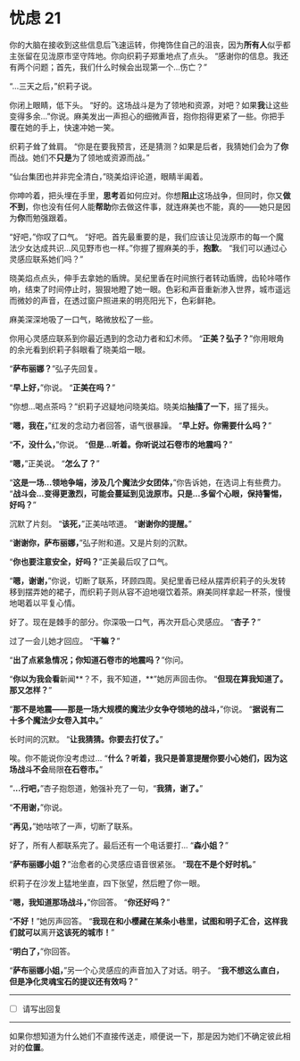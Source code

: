 # 忧虑 21

你的大脑在接收到这些信息后飞速运转，你掩饰住自己的沮丧，因为**所有人**似乎都主张留在见泷原市坚守阵地。你向织莉子郑重地点了点头。 “感谢你的信息。我还有两个问题；首先，我们什么时候会出现第一个...伤亡？”

“...三天之后，”织莉子说。

你闭上眼睛，低下头。 “好的。这场战斗是为了领地和资源，对吧？如果**我**让这些变得多余...”你说。麻美发出一声担心的细微声音，抱你抱得更紧了一些。你把手覆在她的手上，快速冲她一笑。

织莉子耸了耸肩。 “你是在要我预言，还是猜测？如果是后者，我猜她们会为了**你**而战。她们不**只是**为了领地或资源而战。”

“仙台集团也并非完全清白，”晓美焰评论道，眼睛半阖着。

你呻吟着，把头埋在手里，**思考**着如何应对。你想**阻止**这场战争，但同时，你又**做不到**，你也没有任何人能**帮助**你去做这件事，就连麻美也不能，真的——她只是因为**你**而勉强跟着。

“好吧，”你叹了口气。 “好吧。首先最重要的是，我们应该让见泷原市的每一个魔法少女达成共识...风见野市也一样。”你握了握麻美的手，**抱歉**。 “我们可以通过心灵感应联系她们吗？”

晓美焰点点头，伸手去拿她的盾牌。吴纪里香在时间旅行者转动盾牌，齿轮咔嗒作响，结束了时间停止时，狠狠地瞪了她一眼。色彩和声音重新渗入世界，城市遥远而微妙的声音，在透过窗户照进来的明亮阳光下，色彩鲜艳。

麻美深深地吸了一口气，略微放松了一些。

你用心灵感应联系到你最近遇到的念动力者和幻术师。 “**正美？弘子？**”你用眼角的余光看到织莉子斜眼看了晓美焰一眼。

“**萨布丽娜？**”弘子先回复。

“**早上好，**”你说。 “**正美在吗？**”

“你想...喝点茶吗？”织莉子迟疑地问晓美焰。晓美焰**抽搐了一下**，摇了摇头。

“**嗯，我在，**”红发的念动力者回答，语气很暴躁。 “**早上好。你需要什么吗？**”

“**不，没什么，**”你说。 “**但是...听着。你听说过石卷市的地震吗？**”

“**嗯，**”正美说。 “**怎么了？**”

“**这是一场...领地争端，涉及几个魔法少女团体，**”你告诉她，在选词上有些费力。 “**战斗会...变得更激烈，可能会蔓延到见泷原市。只是...多留个心眼，保持警惕，好吗？**”

沉默了片刻。 “**该死，**”正美咕哝道。 “**谢谢你的提醒。**”

“**谢谢你，萨布丽娜，**”弘子附和道。又是片刻的沉默。

“**你也要注意安全，好吗？**”正美最后叹了口气。

“**嗯，谢谢，**”你说，切断了联系，环顾四周。吴纪里香已经从摆弄织莉子的头发转移到摆弄她的裙子，而织莉子则从容不迫地啜饮着茶。麻美同样拿起一杯茶，慢慢地喝着以平复心情。

好了。现在是棘手的部分。你深吸一口气，再次开启心灵感应。 “**杏子？**”

过了一会儿她才回应。 “**干嘛？**”

“**出了点紧急情况；你知道石卷市的地震吗？**”你问。

“**你以为我会看**新闻**？不，我不知道，**”她厉声回击你。 “**但现在算我知道了。那又怎样？**”

“**那不是地震——那是一场大规模的魔法少女争夺领地的战斗，**”你说。 “**据说有二十多个魔法少女卷入其中。**”

长时间的沉默。 “**让我猜猜。你要去打仗了。**”

唉。你不能说你没考虑过... “**什么？听着，我只是善意提醒你要小心她们，因为这场战斗不会**局限**在石卷市。**”

“**...行吧，**”杏子抱怨道，勉强补充了一句，“**我猜，谢了。**”

“**不用谢，**”你说。

“**再见，**”她咕哝了一声，切断了联系。

好了，所有人都联系完了。最后还有一个电话要打... “**森小姐？**”

“**萨布丽娜小姐？**”治愈者的心灵感应语音很紧张。 “**现在不是个好时机。**”

织莉子在沙发上猛地坐直，四下张望，然后瞪了你一眼。

“**嗯，我知道那场战斗，**”你回答。 “**你还好吗？**”

“**不好！**”她厉声回答。 “**我现在和小樱藏在某条小巷里，试图和明子汇合，这样我们就可以**离开**这该死的城市！**”

“**明白了，**”你回答。

“**萨布丽娜小姐，**”另一个心灵感应的声音加入了对话。明子。 “**我不想这么直白，但是净化灵魂宝石的提议还有效吗？**”

---

- [ ] 请写出回复

---

如果你想知道为什么她们不直接传送走，顺便说一下，那是因为她们不确定彼此相对的**位置**。
